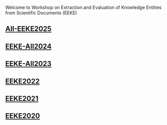 Welcome to Workshop on Extraction and Evaluation of Knowledge Entities from Scientific Documents (EEKE)

## [AII-EEKE2025](https://ai-informetrics.github.io/2025/)
## [EEKE-AII2024](https://eeke-workshop.github.io/2024)
## [EEKE-AII2023](https://eeke-workshop.github.io/2023)
## [EEKE2022](https://eeke-workshop.github.io/2022)
## [EEKE2021](https://eeke-workshop.github.io/2021)
## [EEKE2020](https://eeke2020.github.io/)


